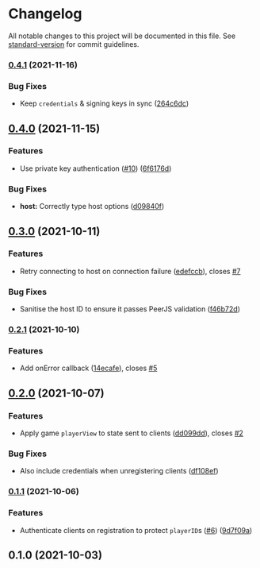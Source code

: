 # Changelog

All notable changes to this project will be documented in this file. See [standard-version](https://github.com/conventional-changelog/standard-version) for commit guidelines.

### [0.4.1](https://github.com/boardgameio/p2p/compare/v0.4.0...v0.4.1) (2021-11-16)


### Bug Fixes

* Keep `credentials` & signing keys in sync ([264c6dc](https://github.com/boardgameio/p2p/commit/264c6dccc6620f5dac4254305edbf040136c0ef6))

## [0.4.0](https://github.com/boardgameio/p2p/compare/v0.3.0...v0.4.0) (2021-11-15)


### Features

* Use private key authentication ([#10](https://github.com/boardgameio/p2p/issues/10)) ([6f6176d](https://github.com/boardgameio/p2p/commit/6f6176d8f17c900dccdc468e9a51c002cfadb7ef))


### Bug Fixes

* **host:** Correctly type host options ([d09840f](https://github.com/boardgameio/p2p/commit/d09840f58b7b748afb67f04109227a88c6fd3db9))

## [0.3.0](https://github.com/boardgameio/p2p/compare/v0.2.1...v0.3.0) (2021-10-11)


### Features

* Retry connecting to host on connection failure ([edefccb](https://github.com/boardgameio/p2p/commit/edefccb48bccce281dd5fe9b338e41b001c0fbd7)), closes [#7](https://github.com/boardgameio/p2p/issues/7)


### Bug Fixes

* Sanitise the host ID to ensure it passes PeerJS validation ([f46b72d](https://github.com/boardgameio/p2p/commit/f46b72dfb3a14863a6ea4c6129bed54d031c52aa))

### [0.2.1](https://github.com/boardgameio/p2p/compare/v0.2.0...v0.2.1) (2021-10-10)


### Features

* Add onError callback ([14ecafe](https://github.com/boardgameio/p2p/commit/14ecafe4119261b6417a1cd3d067179373a8ce97)), closes [#5](https://github.com/boardgameio/p2p/issues/5)

## [0.2.0](https://github.com/boardgameio/p2p/compare/v0.1.1...v0.2.0) (2021-10-07)


### Features

* Apply game `playerView` to state sent to clients ([dd099dd](https://github.com/boardgameio/p2p/commit/dd099dddcf6cbd7eb6f9605ee220722cb4d4a737)), closes [#2](https://github.com/boardgameio/p2p/issues/2)


### Bug Fixes

* Also include credentials when unregistering clients ([df108ef](https://github.com/boardgameio/p2p/commit/df108efb82006bb87037596cd63db11a24a6663d))

### [0.1.1](https://github.com/boardgameio/p2p/compare/v0.1.0...v0.1.1) (2021-10-06)


### Features

* Authenticate clients on registration to protect `playerID`s ([#6](https://github.com/boardgameio/p2p/issues/6)) ([9d7f09a](https://github.com/boardgameio/p2p/commit/9d7f09aa087d94090cbcf1ec31be3f8fb1af991e))

## 0.1.0 (2021-10-03)
